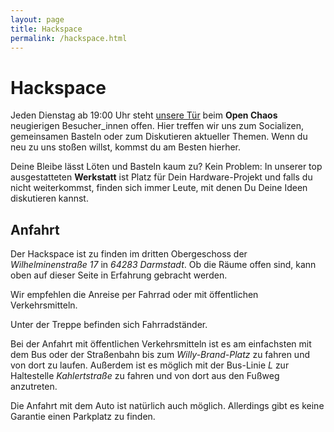 ```yaml
---
layout: page
title: Hackspace
permalink: /hackspace.html
---
```


# Hackspace

Jeden Dienstag ab 19:00 Uhr steht [unsere Tür](http://www.openstreetmap.org/node/3070421199) beim **Open Chaos** neugierigen Besucher_innen offen.
Hier treffen wir uns zum Socializen, gemeinsamen Basteln oder zum Diskutieren
aktueller Themen. Wenn du neu zu uns stoßen willst, kommst du am Besten
hierher.

Deine Bleibe lässt Löten und Basteln kaum zu? Kein Problem: In unserer top ausgestatteten **Werkstatt** ist Platz für Dein Hardware-Projekt und falls du nicht weiterkommst, finden sich immer Leute, mit denen Du Deine Ideen diskutieren kannst.

## Anfahrt

Der Hackspace ist zu finden im dritten Obergeschoss der *Wilhelminenstraße 17* in *64283 Darmstadt*.
Ob die Räume offen sind, kann oben auf dieser Seite in Erfahrung gebracht werden.

Wir empfehlen die Anreise per Fahrrad oder mit öffentlichen Verkehrsmitteln.

Unter der Treppe befinden sich Fahrradständer.

Bei der Anfahrt mit öffentlichen Verkehrsmitteln ist es am einfachsten mit dem Bus oder der Straßenbahn bis zum *Willy-Brand-Platz* zu fahren und von dort zu laufen.
Außerdem ist es möglich mit der Bus-Linie *L* zur Haltestelle *Kahlertstraße* zu fahren und von dort aus den Fußweg anzutreten.

Die Anfahrt mit dem Auto ist natürlich auch möglich. Allerdings gibt es keine Garantie einen Parkplatz zu finden.
